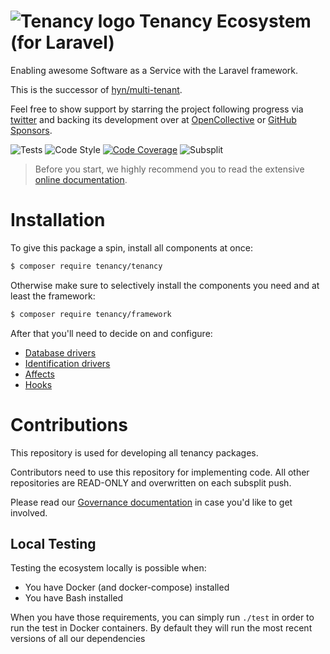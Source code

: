 # ![Tenancy logo](https://avatars3.githubusercontent.com/u/33319474?s=25&v=4) Tenancy Ecosystem (for Laravel)

Enabling awesome Software as a Service with the Laravel framework.

This is the successor of [hyn/multi-tenant](https://github.com/tenancy/multi-tenant). 

Feel free to show support by starring the project
following progress via [twitter](https://twitter.com/tenancydev) and
backing its development over at [OpenCollective](https://opencollective.com/tenancy) or [GitHub Sponsors](https://github.com/sponsors/tenancy).

![Tests](https://github.com/tenancy/tenancy/workflows/Tests/badge.svg)
![Code Style](https://github.com/tenancy/tenancy/workflows/Code%20Style/badge.svg)
[![Code Coverage](https://codecov.io/gh/tenancy/tenancy/branch/master/graph/badge.svg)](https://codecov.io/gh/tenancy/tenancy)
![Subsplit](https://github.com/tenancy/tenancy/workflows/Subsplit/badge.svg)

> Before you start, we highly recommend you to read the extensive [online documentation](https://tenancy.dev/docs/tenancy/2.x).

# Installation

To give this package a spin, install all components at once:

```bash
$ composer require tenancy/tenancy
```

Otherwise make sure to selectively install the components you need and at least the framework:

```bash
$ composer require tenancy/framework
```

After that you'll need to decide on and configure:

- [Database drivers](https://tenancy.dev/docs/tenancy/2.x/database-drivers)
- [Identification drivers](https://tenancy.dev/docs/tenancy/2.x/identification-drivers)
- [Affects](https://tenancy.dev/docs/tenancy/2.x/affects)
- [Hooks](https://tenancy.dev/docs/tenancy/2.x/hooks)

# Contributions

This repository is used for developing all tenancy packages.

Contributors need to use this repository for implementing code. All other repositories
are READ-ONLY and overwritten on each subsplit push.

Please read our [Governance documentation](https://tenancy.dev/docs/governance/tenancy) in
case you'd like to get involved.

## Local Testing
Testing the ecosystem locally is possible when:
- You have Docker (and docker-compose) installed
- You have Bash installed

When you have those requirements, you can simply run `./test` in order to run the test in Docker containers. By default they will run the most recent versions of all our dependencies 
